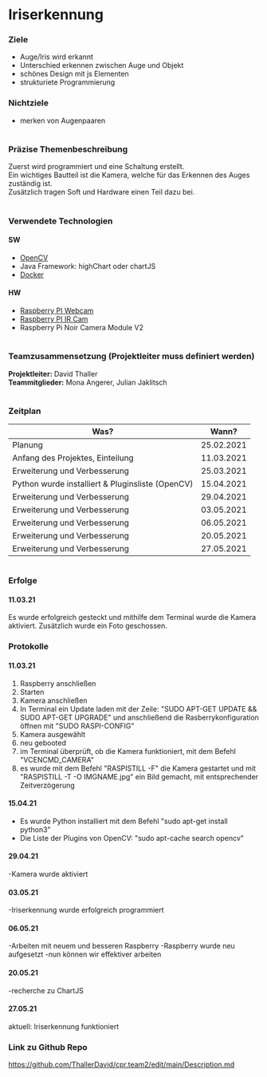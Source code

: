 # Iriserkennung

### Ziele
- Auge/Iris wird erkannt
- Unterschied erkennen zwischen Auge und Objekt
- schönes Design mit js Elementen 
- strukturiete Programmierung 

### Nichtziele
- merken von Augenpaaren


# 
### Präzise Themenbeschreibung 
Zuerst wird programmiert und eine Schaltung erstellt.<br>
Ein wichtiges Bautteil ist die Kamera, welche für das Erkennen des Auges zuständig ist. <br>
Zusätzlich tragen Soft und Hardware einen Teil dazu bei. 

#

### Verwendete Technologien

#### SW
- [OpenCV](https://opencv.org/)
- Java Framework: highChart oder chartJS
- [Docker](www.docker.com)
 
#### HW
- [Raspberry PI Webcam](https://at.rs-online.com/web/p/raspberry-pi-kameras/9132664/)
- [Raspberry PI IR Cam](https://at.rs-online.com/web/p/raspberry-pi-kameras/9132673/)
- Raspberry Pi Noir Camera Module V2

#

### Teamzusammensetzung (Projektleiter muss definiert werden)
**Projektleiter:** David Thaller <br>
**Teammitglieder:** Mona Angerer, Julian Jaklitsch

#

### Zeitplan 
| Was?                                                     | Wann?         |
| -------------                                            |-------------  | 
| Planung                                                  | 25.02.2021    |
| Anfang des Projektes, Einteilung                         | 11.03.2021    |   
| Erweiterung und Verbesserung                             | 25.03.2021    |  
| Python wurde installiert & Pluginsliste (OpenCV)         | 15.04.2021    |  
| Erweiterung und Verbesserung                             | 29.04.2021    |  
| Erweiterung und Verbesserung                             | 03.05.2021    |  
| Erweiterung und Verbesserung                             | 06.05.2021    |  
| Erweiterung und Verbesserung                             | 20.05.2021    |  
| Erweiterung und Verbesserung                             | 27.05.2021    |  

#

### Erfolge
#### 11.03.21 
Es wurde erfolgreich gesteckt und mithilfe dem Terminal wurde die Kamera aktiviert. Zusätzlich wurde ein Foto geschossen.

### Protokolle
#### 11.03.21 
1. Raspberry anschließen
2. Starten
3. Kamera anschließen
4. In Terminal ein Update laden mit der Zeile: "SUDO APT-GET UPDATE && SUDO APT-GET UPGRADE" und anschließend die Rasberrykonfiguration öffnen mit "SUDO RASPI-CONFIG" 
5. Kamera ausgewählt
6. neu gebooted
7. im Terminal überprüft, ob die Kamera funktioniert, mit dem Befehl "VCENCMD_CAMERA"
8. es wurde mit dem Befehl "RASPISTILL -F" die Kamera gestartet und mit "RASPISTILL -T -O IMGNAME.jpg" ein Bild gemacht, mit entsprechender Zeitverzögerung 

#### 15.04.21 
- Es wurde Python installiert mit dem Befehl "sudo apt-get install python3"
- Die Liste der Plugins von OpenCV: "sudo apt-cache search opencv"


#### 29.04.21 
-Kamera wurde aktiviert


#### 03.05.21 
-Iriserkennung wurde erfolgreich programmiert


#### 06.05.21 
-Arbeiten mit neuem und besseren Raspberry 
-Raspberry wurde neu aufgesetzt
-nun können wir effektiver arbeiten


#### 20.05.21 
-recherche zu ChartJS


#### 27.05.21 
aktuell: Iriserkennung funktioniert


### Link zu Github Repo
https://github.com/ThallerDavid/cpr.team2/edit/main/Description.md
